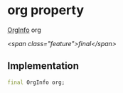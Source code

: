 


# org property







[OrgInfo](../../models_organization_org_info/OrgInfo-class.md) org
  
_\<span class="feature"\>final\</span\>_






## Implementation

```dart
final OrgInfo org;
```







